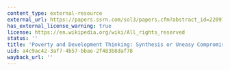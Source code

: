```yaml
---
content_type: external-resource
external_url: https://papers.ssrn.com/sol3/papers.cfm?abstract_id=2209713
has_external_license_warning: true
license: https://en.wikipedia.org/wiki/All_rights_reserved
status: ''
title: 'Poverty and Development Thinking: Synthesis or Uneasy Compromise?'
uid: a4c9ac42-3af7-4b57-bbae-2f483b8daf78
wayback_url: ''
---
```

